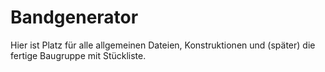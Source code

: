 # Bandgenerator

Hier ist Platz für alle allgemeinen Dateien, Konstruktionen und (später) die fertige Baugruppe mit Stückliste.
